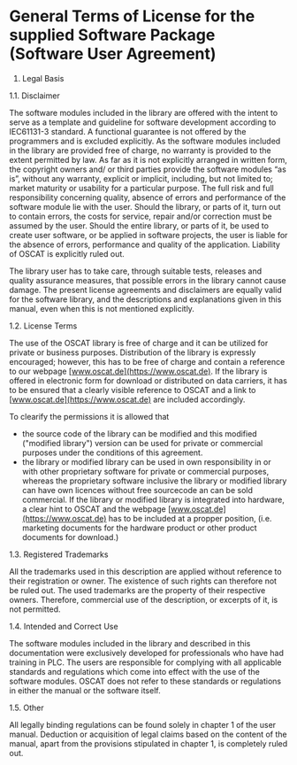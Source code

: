# General Terms of License for the supplied Software Package (Software User Agreement)

1. Legal Basis

1.1. Disclaimer

The software modules included in the library are offered with the intent to serve as a template and guideline for software development according to IEC61131-3 standard. A functional guarantee is not offered by the programmers and is excluded explicitly. As the software modules included in the library are provided free of charge, no warranty is provided to the extent permitted by law. As far as it is not explicitly arranged in written form, the copyright owners and/ or third parties provide the software modules “as is”, without any warranty, explicit or implicit, including, but not limited to; market maturity or usability for a particular purpose. The full risk and full responsibility concerning quality, absence of errors and performance of the software module lie with the user. Should the library, or parts of it, turn out to contain errors, the costs for service, repair and/or correction must be assumed by the user. Should the entire library, or parts of it, be used to create user software, or be applied in software projects, the user is liable for the absence of errors, performance and quality of the application. Liability of OSCAT is explicitly ruled out.

The library user has to take care, through suitable tests, releases and quality assurance measures, that possible errors in the library cannot cause damage. The present license agreements and disclaimers are equally valid for the software library, and the descriptions and explanations given in this manual, even when this is not mentioned explicitly.

1.2. License Terms

The use of the OSCAT library is free of charge and it can be utilized for private or business purposes. Distribution of the library is expressly encouraged; however, this has to be free of charge and contain a reference to our webpage [www.oscat.de](https://www.oscat.de). If the library is offered in electronic form for download or distributed on data carriers, it has to be ensured that a clearly visible reference to OSCAT and a link to [www.oscat.de](https://www.oscat.de) are included accordingly.

To clearify the permissions it is allowed that

- the source code of the library can be modified and this modified ("modified library") version can be used for private or commercial purposes under the conditions of this agreement.
- the library or modified library can be used in own responsibility in or with other proprietary software for private or commercial purposes, whereas the proprietary software inclusive the library or modified library can have own licences without free sourcecode an can be sold commercial. If the library or modified library is integrated into hardware, a clear hint to OSCAT and the webpage [www.oscat.de](https://www.oscat.de) has to be included at a propper position, (i.e. marketing documents for the hardware product or other product documents for download.)

1.3. Registered Trademarks

All the trademarks used in this description are applied without reference to their registration or owner. The existence of such rights can therefore not be ruled out. The used trademarks are the property of their respective owners. Therefore, commercial use of the description, or excerpts of it, is not permitted.

1.4. Intended and Correct Use

The software modules included in the library and described in this documentation were exclusively developed for professionals who have had training in PLC. The users are responsible for complying with all applicable standards and regulations which come into effect with the use of the software modules. OSCAT does not refer to these standards or regulations in either the manual or the software itself.

1.5. Other

All legally binding regulations can be found solely in chapter 1 of the user manual. Deduction or acquisition of legal claims based on the content of the manual, apart from the provisions stipulated in chapter 1, is completely ruled out.
